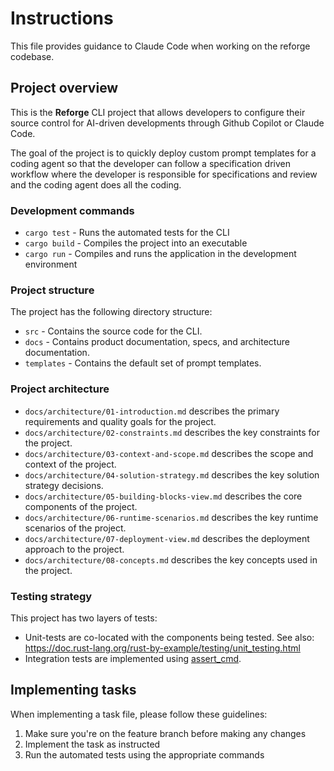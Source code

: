 # Instructions

This file provides guidance to Claude Code when working on the reforge
codebase.

## Project overview

This is the **Reforge** CLI project that allows developers to configure their
source control for AI-driven developments through Github Copilot or Claude
Code.

The goal of the project is to quickly deploy custom prompt templates for a
coding agent so that the developer can follow a specification driven workflow
where the developer is responsible for specifications and review and the
coding agent does all the coding.

### Development commands

- `cargo test` - Runs the automated tests for the CLI
- `cargo build` - Compiles the project into an executable
- `cargo run` - Compiles and runs the application in the
  development environment

### Project structure

The project has the following directory structure:

- `src` - Contains the source code for the CLI.
- `docs` - Contains product documentation, specs, and architecture
  documentation.
- `templates` - Contains the default set of prompt templates.

### Project architecture

- `docs/architecture/01-introduction.md` describes the primary requirements
  and quality goals for the project.
- `docs/architecture/02-constraints.md` describes the key constraints for the
  project.
- `docs/architecture/03-context-and-scope.md` describes the scope and context
  of the project.
- `docs/architecture/04-solution-strategy.md` describes the key solution
  strategy decisions.
- `docs/architecture/05-building-blocks-view.md` describes the core components
  of the project.
- `docs/architecture/06-runtime-scenarios.md` describes the key runtime
  scenarios of the project.
- `docs/architecture/07-deployment-view.md` describes the deployment approach
  to the project.
- `docs/architecture/08-concepts.md` describes the key concepts used in
  the project.

### Testing strategy

This project has two layers of tests:

- Unit-tests are co-located with the components being tested. See also:
  https://doc.rust-lang.org/rust-by-example/testing/unit_testing.html
- Integration tests are implemented using
  [assert_cmd](https://docs.rs/assert_cmd/latest/assert_cmd/).

## Implementing tasks

When implementing a task file, please follow these guidelines:

1. Make sure you're on the feature branch before making any changes
2. Implement the task as instructed
3. Run the automated tests using the appropriate commands

